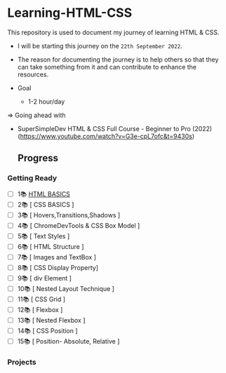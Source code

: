 # Learning-HTML-CSS

 This repository is used to document my journey of learning HTML & CSS. 
- I will be starting this journey on the `22th September 2022`.
- The reason for documenting the journey is to help others so that they can take something from it and can contribute to enhance the resources. 

- Goal
    - 1-2 hour/day 
    
=> Going ahead with 
 -  SuperSimpleDev HTML & CSS Full Course - Beginner to Pro (2022) (https://www.youtube.com/watch?v=G3e-cpL7ofc&t=9430s)

    ## Progress 

### Getting Ready
-  [ ] 1📚   [ HTML BASICS ](https://github.com/ishani-1255/Learning-HTML-CSS/blob/main/Journey/Day01.md)
-  [ ] 2📚   [ CSS BASICS ]
-  [ ] 3📚   [ Hovers,Transitions,Shadows ]
-  [ ] 4📚   [ ChromeDevTools & CSS Box Model ]
-  [ ] 5📚   [ Text Styles ]
-  [ ] 6📚   [ HTML Structure ]
-  [ ] 7📚   [ Images and TextBox ]
-  [ ] 8📚   [ CSS Display Property]
-  [ ] 9📚   [ div Element ]
-  [ ] 10📚  [ Nested Layout Technique ]
-  [ ] 11📚  [ CSS Grid ]
-  [ ] 12📚  [ Flexbox ]
-  [ ] 13📚  [ Nested Flexbox ]
-  [ ] 14📚  [ CSS Position ]
-  [ ] 15📚  [ Position- Absolute, Relative ]

### Projects

